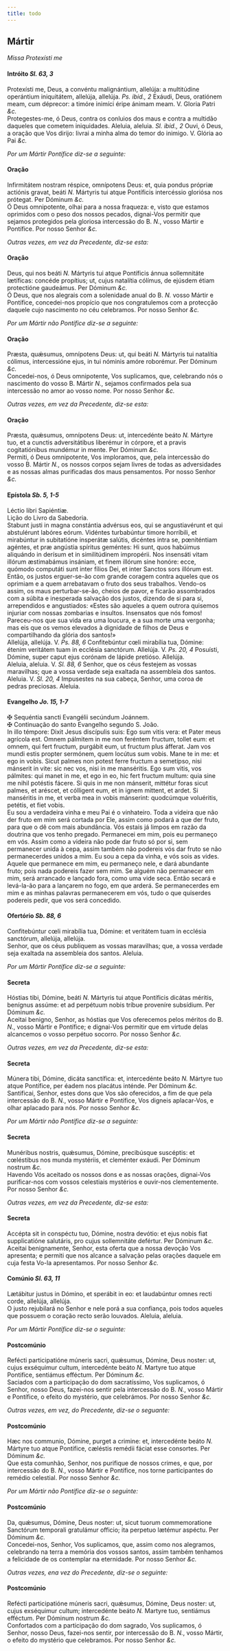 ```yaml
---
title: todo
---
```

<h2 class="text-center">Mártir</h2> <em>Missa Protexísti me</em></h2>

<h4 class="text-center">Intróito <em>Sl. 63, 3</em></h4>
<div class="container-fluid">
<div class="row">
<div class="dropcap text-justify">
Protexísti me, Deus, a convéntu malignántium, allelúja: a multitúdine operántium iniquitátem, allelúja, allelúja. <em>Ps. ibid., 2</em> Exáudi, Deus, oratiónem meam, cum déprecor: a timóre inimíci éripe ánimam meam.
V. Gloria Patri <em>&c.</em>
</div>
<div class="dropcap text-justify">
Protegestes-me, ó Deus, contra os conluios dos maus e contra a multidão daqueles que cometem iniquidades. Aleluia, aleluia. <em>Sl. ibid., 2</em> Ouvi, ó Deus, a oração que Vos dirijo: livrai a minha alma do temor do inimigo.
V. Glória ao Pai <em>&c.</em>
</div>
</div>
</div>

<em>Por um Mártir Pontífice diz-se a seguinte:</em>

<h4 class="text-center">Oração</h4>
<div class="container-fluid">
<div class="row">
<div class="dropcap text-justify">
Infirmitátem nostram réspice, omnípotens Deus: et, quia pondus própriæ actiónis gravat, beáti <em>N. </em>Mártyris tui atque Pontíficis intercéssio gloriósa nos prótegat. Per Dóminum <em>&c.</em>
</div>
<div class="dropcap text-justify">
Ó Deus omnipotente, olhai para a nossa fraqueza: e, visto que estamos oprimidos com o peso dos nossos pecados, dignai-Vos permitir que sejamos protegidos pela gloriosa intercessão do B. <em>N.</em>, vosso Mártir e Pontífice. Por nosso Senhor <em>&c.</em>
</div>
</div>
</div>

<em>Outras vezes, em vez da Precedente, diz-se esta:</em>

<h4 class="text-center">Oração</h4>
<div class="container-fluid">
<div class="row">
<div class="dropcap text-justify">
Deus, qui nos beáti <em>N. </em>Mártyris tui atque Pontíficis ánnua sollemnitáte lætíficas: concéde propítius; ut, cujus natalítia cólímus, de ejúsdem étiam protectióne gaudeámus. Per Dóminum <em>&c.</em>
</div>
<div class="dropcap text-justify">
Ó Deus, que nos alegrais com a solenidade anual do B. <em>N. </em>vosso Mártir e Pontífice, concedei-nos propício que nos congratulemos com a protecção daquele cujo nascimento no céu celebramos. Por nosso Senhor <em>&c.</em>
</div>
</div>
</div>

<em>Por um Mártir não Pontífice diz-se a seguinte:</em>

<h4 class="text-center">Oração</h4>
<div class="container-fluid">
<div class="row">
<div class="dropcap text-justify">
Præsta, quǽsumus, omnípotens Deus: ut, qui beáti <em>N. </em>Mártyris tui natalítia cólimus, intercessióne ejus, in tui nóminis amóre roborémur. Per Dóminum <em>&c.</em>
</div>
<div class="dropcap text-justify">
Concedei-nos, ó Deus omnipotente, Vos suplicamos, que, celebrando nós o nascimento do vosso B. Mártir <em>N.</em>, sejamos confirmados pela sua intercessão no amor ao vosso nome. Por nosso Senhor <em>&c.</em>
</div>
</div>
</div>

<em>Outras vezes, em vez da Precedente, diz-se esta:</em>

<h4 class="text-center">Oração</h4>
<div class="container-fluid">
<div class="row">
<div class="dropcap text-justify">
Præsta, quǽsumus, omnípotens Deus: ut, intercedénte beáto <em>N. </em>Mártyre tuo, et a cunctis adversitátibus liberémur in córpore, et a pravis cogitatiónibus mundémur in mente. Per Dóminum <em>&c.</em>
</div>
<div class="dropcap text-justify">
Permiti, ó Deus omnipotente, Vos imploramos, que, pela intercessão do vosso B. Mártir <em>N.</em>, os nossos corpos sejam livres de todas as adversidades e as nossas almas purificadas dos maus pensamentos. Por nosso Senhor <em>&c.</em>
</div>
</div>
</div>

<h4 class="text-center">Epístola <em>Sb. 5, 1-5</em></h4>
<div class="container-fluid">
<div class="row">
<div class="text-justify">
Léctio libri Sapiéntiæ.
</div>
<div class="text-justify">
Lição do Livro da Sabedoria.
</div>
<div class="dropcap text-justify">
Stabunt justi in magna constántia advérsus eos, qui se angustiavérunt et qui abstulérunt labóres eórum. Vidéntes turbabúntur timore horríbili, et mirabúntur in subitatióne insperátæ salútis, dicéntes intra se, pœniténtiam agéntes, et præ angústia spíritus geméntes: Hi sunt, quos habúimus aliquándo in derísum et in similitúdinem impropérii. Nos insensáti vitam illórum æstimabámus insániam, et finem illórum sine honóre: ecce, quómodo computáti sunt inter fílios Dei, et inter Sanctos sors illórum est.
</div>
<div class="dropcap text-justify">
Então, os justos erguer-se-ão com grande coragem contra aqueles que os oprimiam e a quem arrebatavam o fruto dos seus trabalhos. Vendo-os assim, os maus perturbar-se-ão, cheios de pavor, e ficarão assombrados com a súbita e inesperada salvação dos justos, dizendo de si para si, arrependidos e angustiados: «Estes são aqueles a quem outrora quisemos injuriar com nossas zombarias e insultos. Insensatos que nós fomos! Pareceu-nos que sua vida era uma loucura, e a sua morte uma vergonha; mas eis que os vemos elevados à dignidade de filhos de Deus e compartilhando da glória dos santos!»
</div>
</div>
</div>

<div class="container-fluid">
<div class="row">
<div class="text-justify">
Allelúja, allelúja. V. <em>Ps. 88, 6</em> Confitebúntur cœli mirabília tua, Dómine: étenim veritátem tuam in ecclésia sanctórum. Allelúja. V. <em>Ps. 20, 4</em> Posuísti, Dómine, super caput ejus corónam de lápide pretióso. Allelúja.
</div>
<div class="text-justify">
Aleluia, aleluia. V. <em>Sl. 88, 6</em> Senhor, que os céus festejem as vossas maravilhas; que a vossa verdade seja exaltada na assembleia dos santos. Aleluia. V. <em>Sl. 20, 4</em> Impusestes na sua cabeça, Senhor, uma coroa de pedras preciosas. Aleluia.
</div>
</div>
</div>

<h4 class="text-center">Evangelho <em>Jo. 15, 1-7</em></h4>
<div class="container-fluid">
<div class="row">
<div class="text-justify">
<span class="text-danger">&#10016;</span> Sequéntia sancti Evangélii secúndum Joánnem.
</div>
<div class="text-justify">
<span class="text-danger">&#10016;</span> Continuação do santo Evangelho segundo S. João.
</div>
<div class="dropcap text-justify">
In illo témpore: Dixit Jesus discípulis suis: Ego sum vitis vera: et Pater meus agrícola est. Omnem pálmitem in me non feréntem fructum, tollet eum: et omnem, qui fert fructum, purgábit eum, ut fructum plus áfferat. Jam vos mundi estis propter sermónem, quem locútus sum vobis. Mane te in me: et ego in vobis. Sicut palmes non potest ferre fructum a semetípso, nisi mánserit in vite: sic nec vos, nisi in me manséritis. Ego sum vitis, vos pálmites: qui manet in me, et ego in eo, hic fert fructum multum: quia sine me nihil potéstis fácere. Si quis in me non mánserit, mittétur foras sicut palmes, et aréscet, et cólligent eum, et in ignem mittent, et ardet. Si manséritis in me, et verba mea in vobis mánserint: quodcúmque voluéritis, petétis, et fiet vobis.
</div>
<div class="dropcap text-justify">
Eu sou a verdadeira vinha e meu Pai é o vinhateiro. Toda a videira que não der fruto em mim será cortada por Ele, assim como podará a que der fruto, para que o dê com mais abundância. Vós estais já limpos em razão da doutrina que vos tenho pregado. Permanecei em mim, pois eu permaneço em vós. Assim como a videira não pode dar fruto só por si, sem permanecer unida à cepa, assim também não podereis vós dar fruto se não permanecerdes unidos a mim. Eu sou a cepa da vinha, e vós sois as vides. Aquele que permanece em mim, eu permaneço nele, e dará abundante fruto; pois nada podereis fazer sem mim. Se alguém não permanecer em mim, será arrancado e lançado fora, como uma vide seca. Então secará e levá-la-ão para a lançarem no fogo, em que arderá. Se permanecerdes em mim e as minhas palavras permanecerem em vós, tudo o que quiserdes podereis pedir, que vos será concedido.
</div>
</div>
</div>

<h4 class="text-center">Ofertório <em>Sb. 88, 6</em></h4>
<div class="container-fluid">
<div class="row">
<div class="dropcap text-justify">
Confitebúntur cœli mirabília tua, Dómine: et veritátem tuam in ecclésia sanctórum, allelúja, allelúja.
</div>
<div class="dropcap text-justify">
Senhor, que os céus publiquem as vossas maravilhas; que, a vossa verdade seja exaltada na assembleia dos santos. Aleluia.
</div>
</div>
</div>

<em>Por um Mártir Pontífice diz-se a seguinte:</em>

<h4 class="text-center">Secreta</h4>
<div class="container-fluid">
<div class="row">
<div class="dropcap text-justify">
Hóstias tibi, Dómine, beáti <em>N. </em>Mártyris tui atque Pontíficis dicátas méritis, benígnus assúme: et ad perpétuum nobis tríbue proveníre subsídium. Per Dóminum <em>&c.</em>
</div>
<div class="dropcap text-justify">
Aceitai benigno, Senhor, as hóstias que Vos oferecemos pelos méritos do B. <em>N.</em>, vosso Mártir e Pontífice; e dignai-Vos permitir que em virtude delas alcancemos o vosso perpétuo socorro. Por nosso Senhor <em>&c.</em>
</div>
</div>
</div>

<em>Outras vezes, em vez da Precedente, diz-se esta:</em>

<h4 class="text-center">Secreta</h4>
<div class="container-fluid">
<div class="row">
<div class="dropcap text-justify">
Múnera tibi, Dómine, dicáta sanctífica: et, intercedénte beáto <em>N. </em>Mártyre tuo atque Pontífice, per éadem nos placátus inténde. Per Dóminum <em>&c.</em>
</div>
<div class="dropcap text-justify">
Santificai, Senhor, estes dons que Vos são oferecidos, a fim de que pela intercessão do B. <em>N.</em>, vosso Mártir e Pontífice, Vos digneis aplacar-Vos, e olhar aplacado para nós. Por nosso Senhor <em>&c.</em>
</div>
</div>
</div>

<em>Por um Mártir não Pontífice diz-se a seguinte:</em>

<h4 class="text-center">Secreta</h4>
<div class="container-fluid">
<div class="row">
<div class="dropcap text-justify">
Munéribus nostris, quǽsumus, Dómine, precibúsque suscéptis: et cœléstibus nos munda mystériis, et cleménter exáudi. Per Dóminum nostrum <em>&c.</em>
</div>
<div class="dropcap text-justify">
Havendo Vós aceitado os nossos dons e as nossas orações, dignai-Vos purificar-nos com vossos celestiais mystérios e ouvir-nos clementemente. Por nosso Senhor <em>&c.</em>
</div>
</div>
</div>

<em>Outras vezes, em vez da Precedente, diz-se esta:</em>

<h4 class="text-center">Secreta</h4>
<div class="container-fluid">
<div class="row">
<div class="dropcap text-justify">
Accépta sit in conspéctu tuo, Dómine, nostra devótio: et ejus nobis fiat supplicatióne salutáris, pro cujus sollemnitáte defértur. Per Dóminum <em>&c.</em>
</div>
<div class="dropcap text-justify">
Aceitai benignamente, Senhor, esta oferta que a nossa devoção Vos apresenta; e permiti que nos alcance a salvação pelas orações daquele em cuja festa Vo-la apresentamos. Por nosso Senhor <em>&c.</em>
</div>
</div>
</div>

<h4 class="text-center">Comúnio <em>Sl. 63, 11</em></h4>
<div class="container-fluid">
<div class="row">
<div class="dropcap text-justify">
Lætábitur justus in Dómino, et sperábit in eo: et laudabúntur omnes recti corde, allelúja, allelúja.
</div>
<div class="dropcap text-justify">
O justo rejubilará no Senhor e nele porá a sua confiança, pois todos aqueles que possuem o coração recto serão louvados. Aleluia, aleluia.
</div>
</div>
</div>

<em>Por um Mártir Pontífice diz-se o seguinte:</em>

<h4 class="text-center">Postcomúnio</h4>
<div class="container-fluid">
<div class="row">
<div class="dropcap text-justify">
Refécti participatióne múneris sacri, quǽsumus, Dómine, Deus noster: ut, cujus exséquimur cultum, intercedénte beáto <em>N. </em>Martyre tuo atque Pontifice, sentiámus efféctum. Per Dóminum <em>&c.</em>
</div>
<div class="dropcap text-justify">
Saciados com a participação do dom sacratíssimo, Vos suplicamos, ó Senhor, nosso Deus, fazei-nos sentir pela intercessão do B. <em>N.</em>, vosso Mártir e Pontífice, o efeito do mystério, que celebrámos. Por nosso Senhor <em>&c.</em>
</div>
</div>
</div>

<em>Outras vezes, em vez, do Precedente, diz-se o seguante:</em>

<h4 class="text-center">Postcomúnio</h4>
<div class="container-fluid">
<div class="row">
<div class="dropcap text-justify">
Hæc nos communio, Dómine, purget a crimine: et, intercedénte beáto <em>N. </em>Mártyre tuo atque Pontifice, cæléstis remédii fáciat esse consortes. Per Dóminum <em>&c.</em>
</div>
<div class="dropcap text-justify">
Que esta comunhão, Senhor, nos purifique de nossos crimes, e que, por intercessão do B. <em>N.</em>, vosso Mártir e Pontífice, nos torne participantes do remédio celestial. Por nosso Senhor <em>&c.</em>
</div>
</div>
</div>

<em>Por um Mártir não Pontífice diz-se o seguinte:</em>

<h4 class="text-center">Postcomúnio</h4>
<div class="container-fluid">
<div class="row">
<div class="dropcap text-justify">
Da, quǽsumus, Dómine, Deus noster: ut, sicut tuorum commemoratione Sanctórum temporali gratulámur officio; ita perpetuo lætémur aspéctu. Per Dóminum <em>&c.</em>
</div>
<div class="dropcap text-justify">
Concedei-nos, Senhor, Vos suplicamos, que, assim como nos alegramos, celebrando na terra a memória dos vossos santos, assim também tenhamos a felicidade de os contemplar na eternidade. Por nosso Senhor <em>&c.</em>
</div>
</div>
</div>

<em>Outras vezes, ena vez do Precedente, diz-se o seguinte:</em>

<h4 class="text-center">Postcomúnio</h4>
<div class="container-fluid">
<div class="row">
<div class="dropcap text-justify">
Refécti participatióne múneris sacri, quǽsumus, Dómine, Deus noster: ut, cujus exséquimur cultum; intercedénte beáto <em>N. </em>Martyre tuo, sentiámus efféctum. Per Dóminum nostrum <em>&c.</em>
</div>
<div class="dropcap text-justify">
Confortados com a participação do dom sagrado, Vos suplicamos, ó Senhor, nosso Deus, fazei-nos sentir, por intercessão do B. <em>N.</em>, vosso Mártir, o efeito do mystério que celebramos. Por nosso Senhor <em>&c.</em>
</div>
</div>
</div>
